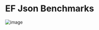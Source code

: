 # EF Json Benchmarks

![image](https://github.com/fiseni/EFJsonBenchmarks/assets/24314310/258faaf1-09fb-4529-8ef5-e074437b8bcc)
